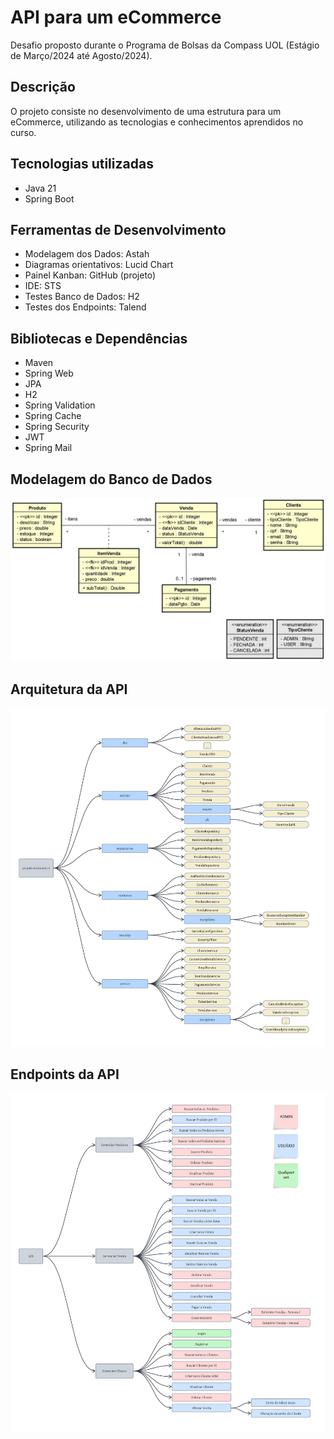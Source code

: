 # API para um eCommerce
Desafio proposto durante o Programa de Bolsas da Compass UOL (Estágio de Março/2024 até Agosto/2024).

## Descrição
O projeto consiste no desenvolvimento de uma estrutura para um eCommerce, utilizando as tecnologias e conhecimentos aprendidos no curso.

## Tecnologias utilizadas
- Java 21
- Spring Boot 

## Ferramentas de Desenvolvimento
- Modelagem dos Dados: Astah
- Diagramas orientativos: Lucid Chart
- Painel Kanban: GitHub (projeto)
- IDE: STS
- Testes Banco de Dados: H2
- Testes dos Endpoints: Talend

## Bibliotecas e Dependências
- Maven
- Spring Web
- JPA
- H2
- Spring Validation
- Spring Cache
- Spring Security 
- JWT
- Spring Mail 

## Modelagem do Banco de Dados
![modelagem banco de dados](/imagens/Diagrama-ER.jpg)

## Arquitetura da API
![arquitetura API](/imagens/Arquitetura-API.jpeg)

## Endpoints da API
![endpoints API](/imagens/Endpoints-API.jpeg)

